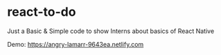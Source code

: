 # react-to-do
Just a Basic &amp; Simple code to show Interns about basics of React Native

Demo: https://angry-lamarr-9643ea.netlify.com